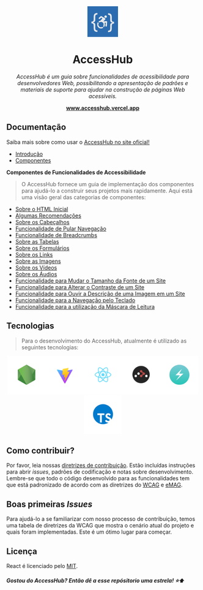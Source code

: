<div align='center'>
  <a href='https://www.accesshub.vercel.app'>
    <img src='/public/logo-accesshub.png' width='80px'/>
  </a>
  <h1>AccessHub</h1>
  <p><i>AccessHub é um guia sobre funcionalidades de acessibilidade para desenvolvedores Web, possibilitando a apresentação de padrões e materiais de suporte para ajudar na construção de páginas Web acessíveis.</i></p>
  <a href='https://www.accesshub.vercel.app'><b>www.accesshub.vercel.app</b></a>
</div>

<h2>Documentação</h2>
<p>Saiba mais sobre como usar o <a href='https://www.accesshub.vercel.app'>AccessHub no site oficial!</a></p>
<ul>
  <li><a href='https://accesshub.vercel.app/introducao'>Introdução</a></li>
  <li><a href='https://accesshub.vercel.app/componentes'>Componentes</a></li>
</ul>
<p><b>Componentes de Funcionalidades de Accessibilidade</b></p>

> O AccessHub fornece um guia de implementação dos componentes para ajudá-lo a construir seus projetos mais rapidamente. Aqui está uma visão geral das categorias de componentes:
<ul>
  <li><a href='https://accesshub.vercel.app/componentes/html-estrutura-inicial'>Sobre o HTML Inicial</a></li>
  <li><a href='https://accesshub.vercel.app/componentes/recomendacoes'>Algumas Recomendações</a></li>
  <li><a href='https://accesshub.vercel.app/componentes/cabecalhos'>Sobre os Cabeçalhos</a></li>
  <li><a href='https://accesshub.vercel.app/componentes/pular-navegacao'>Funcionalidade de Pular Navegação</a></li>
  <li><a href='https://accesshub.vercel.app/componentes/breadcrumbs'>Funcionalidade de Breadcrumbs</a></li>
  <li><a href='https://accesshub.vercel.app/componentes/tabelas'>Sobre as Tabelas</a></li>
  <li><a href='https://accesshub.vercel.app/componentes/formularios'>Sobre os Formulários</a></li>
  <li><a href='https://accesshub.vercel.app/componentes/links'>Sobre os Links</a></li>
  <li><a href='https://accesshub.vercel.app/componentes/imagens'>Sobre as Imagens</a></li>
  <li><a href='https://accesshub.vercel.app/componentes/videos'>Sobre os Vídeos</a></li>
  <li><a href='https://accesshub.vercel.app/componentes/audios'>Sobre os Áudios</a></li>
  <li><a href='https://accesshub.vercel.app/componentes/alterar-tamanho-da-fonte'>Funcionalidade para Mudar o Tamanho da Fonte de um Site</a></li>
  <li><a href='https://accesshub.vercel.app/componentes/alterar-contraste-do-site'>Funcionalidade para Alterar o Contraste de um Site</a></li>
  <li><a href='https://accesshub.vercel.app/componentes/ouvir-descricao-da-imagem'>Funcionalidade para Ouvir a Descrição de uma Imagem em um Site</a></li>
  <li><a href='https://accesshub.vercel.app/componentes/navegacao-pelo-teclado'>Funcionalidade para a Navegação pelo Teclado</a></li>
  <li><a href='https://accesshub.vercel.app/componentes/mascara-de-leitura'>Funcionalidade para a utilização da Máscara de Leitura</a></li>
</ul>

<h2>Tecnologias</h2>

> Para o desenvolvimento do AccessHub, atualmente é utilizado as seguintes tecnologias:

<div align='center'>
<a href='https://nodejs.org/en'><img src='/archives/images/logo-nodejs.png' width='100' alt='NodeJS'/></a><a href='https://vitejs.dev/'><img src='/archives/images/logo-vitejs.png' width='100' alt='ViteJS'/></a><a href='https://react.dev/'><img src='/archives/images/logo-reactjs.png' width='100' alt='ReactJS'/></a><a href='https://reactrouter.com/en/main'><img src='/archives/images/logo-react-router-v6.png' width='100' alt='ReactRouterV6'/></a><a href='https://chakra-ui.com/'><img src='/archives/images/logo-chakra-ui.png' width='100' alt='Chakra-UI'/></a><a href='https://www.typescriptlang.org/'><img src='/archives/images/logo-typescript.png' width='100' alt='TypeScript'/></a>
</div>


<h2>Como contribuir?</h2>
<p>Por favor, leia nossas <a href='https://github.com/daviteixeira-btm/accesshub/blob/main/CONTRIBUTING.md'>diretrizes de contribuição</a>. Estão incluídas instruções para abrir <span lang='en'><i>issues</i></span>, padrões de codificação e notas sobre desenvolvimento. Lembre-se que todo o código desenvolvido para as funcionalidades tem que está padronizado de acordo com as diretrizes do <a href='https://www.w3.org/TR/WCAG22/'>WCAG</a> e <a href='https://emag.governoeletronico.gov.br/'>eMAG</a>.</p>

<h2>Boas primeiras <i lang='en'>Issues</i></h2>
<p>Para ajudá-lo a se familiarizar com nosso processo de contribuição, temos uma tabela de diretrizes da WCAG que mostra o cenário atual do projeto e quais foram implementadas. Este é um ótimo lugar para começar.</p>

<h2>Licença</h2>
<p>React é licenciado pelo <a href='https://github.com/daviteixeira-btm/accesshub/blob/main/LICENSE'>MIT</a>.</p>

##### Gostou do AccessHub? Então dê a esse repósitorio uma estrela! ⭐⬆️
